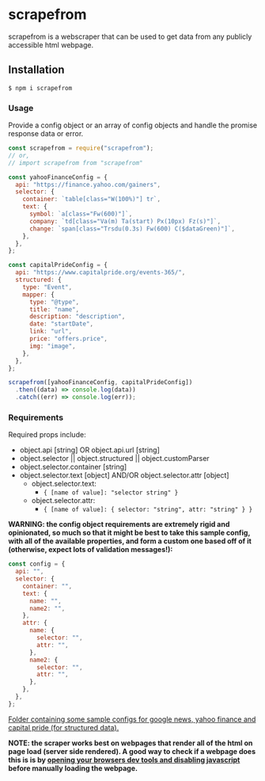 # scrapefrom

scrapefrom is a webscraper that can be used to get data from any publicly accessible html webpage.

## Installation

```
$ npm i scrapefrom
```

### Usage

Provide a config object or an array of config objects and handle the promise response data or error.

```javascript
const scrapefrom = require("scrapefrom");
// or,
// import scrapefrom from "scrapefrom"

const yahooFinanceConfig = {
  api: "https://finance.yahoo.com/gainers",
  selector: {
    container: `table[class="W(100%)"] tr`,
    text: {
      symbol: `a[class="Fw(600)"]`,
      company: `td[class="Va(m) Ta(start) Px(10px) Fz(s)"]`,
      change: `span[class="Trsdu(0.3s) Fw(600) C($dataGreen)"]`,
    },
  },
};

const capitalPrideConfig = {
  api: "https://www.capitalpride.org/events-365/",
  structured: {
    type: "Event",
    mapper: {
      type: "@type",
      title: "name",
      description: "description",
      date: "startDate",
      link: "url",
      price: "offers.price",
      img: "image",
    },
  },
};

scrapefrom([yahooFinanceConfig, capitalPrideConfig])
  .then((data) => console.log(data))
  .catch((err) => console.log(err));
```

### Requirements

Required props include:

- object.api [string] OR object.api.url [string]
- object.selector || object.structured || object.customParser
- object.selector.container [string]
- object.selector.text [object] AND/OR object.selector.attr [object]
  - object.selector.text:
    - `{ [name of value]: "selector string" }`
  - object.selector.attr:
    - `{ [name of value]: { selector: "string", attr: "string" } }`

**WARNING: the config object requirements are extremely rigid and opinionated, so much so that it might be best to take this sample config, with all of the available properties, and form a custom one based off of it (otherwise, expect lots of validation messages!):**

```javascript
const config = {
  api: "",
  selector: {
    container: "",
    text: {
      name: "",
      name2: "",
    },
    attr: {
      name: {
        selector: "",
        attr: "",
      },
      name2: {
        selector: "",
        attr: "",
      },
    },
  },
};
```

[Folder containing some sample configs for google news, yahoo finance and capital pride (for structured data).](https://github.com/nameer-rizvi/scrapefrom/tree/master/src/samples)

**NOTE: the scraper works best on webpages that render all of the html on page load (server side rendered). A good way to check if a webpage does this is is by [opening your browsers dev tools and disabling javascript](https://developers.google.com/web/tools/chrome-devtools/javascript/disable) before manually loading the webpage.**
